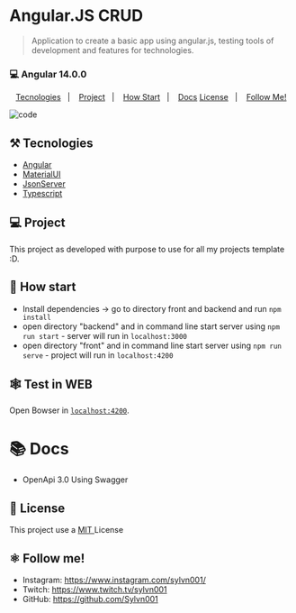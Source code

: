# Angular.JS CRUD

> Application to create a basic app using angular.js, testing tools of development and features for technologies. 

### 💻 Angular 14.0.0

<p align="center">
  <a href="#%EF%B8%8F-tecnologies">Tecnologies</a>&nbsp;&nbsp;&nbsp;|&nbsp;&nbsp;&nbsp;
  <a href="#-project">Project</a>&nbsp;&nbsp;&nbsp;|&nbsp;&nbsp;&nbsp;
  <a href="#-how-Start">How Start</a>&nbsp;&nbsp;&nbsp;|&nbsp;&nbsp;&nbsp;
  <a href="#-Docs">Docs</a>
  <a href="#-license">License</a>&nbsp;&nbsp;&nbsp;|&nbsp;&nbsp;&nbsp;
  <a href="#atom_symbol-follow-me">Follow Me!</a>
</p>

![code](https://user-images.githubusercontent.com/50564121/177049602-90f8a708-824e-4cbd-b23f-2c1c96d669a3.png)

## ⚒️ Tecnologies

- [Angular](https://angular.io/docs)
- [MaterialUI](https://material.angular.io/)
- [JsonServer](https://www.npmjs.com/package/json-server)
- [Typescript](https://www.typescriptlang.org/)

## 💻 Project

This project as developed with purpose to use for all my projects template :D.

## 🚀 How start

- Install dependencies -> go to directory front and backend and run `npm install`
- open directory "backend" and in command line start server using `npm run start` - server will run in `localhost:3000`
- open directory "front" and in command line start server using `npm run serve` - project will run in `localhost:4200`

## 🕸️ Test in WEB

Open Bowser in [`localhost:4200`](http://localhost:4200).

# 📚 Docs

- OpenApi 3.0 Using Swagger

## 📝 License

This project use a <a href="./LICENSE"> MIT </a> License

## :atom_symbol: Follow me!

- Instagram: https://www.instagram.com/sylvn001/
- Twitch: https://www.twitch.tv/sylvn001
- GitHub: https://github.com/Sylvn001
